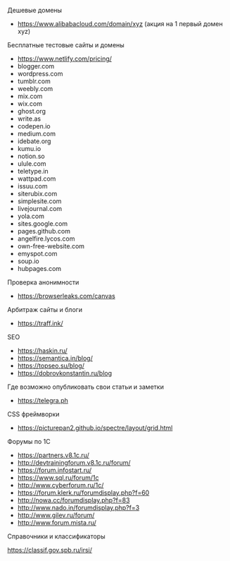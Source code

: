Дешевые домены

* https://www.alibabacloud.com/domain/xyz (акция на 1 первый домен xyz)

Бесплатные тестовые сайты и домены

* https://www.netlify.com/pricing/
* blogger.com
* wordpress.com
* tumblr.com
* weebly.com
* mix.com
* wix.com
* ghost.org
* write.as
* codepen.io
* medium.com
* idebate.org
* kumu.io
* notion.so
* ulule.com
* teletype.in
* wattpad.com
* issuu.com
* siterubix.com
* simplesite.com
* livejournal.com
* yola.com
* sites.google.com
* pages.github.com
* angelfire.lycos.com
* own-free-website.com
* emyspot.com
* soup.io
* hubpages.com

Проверка анонимности

* https://browserleaks.com/canvas

Арбитраж сайты и блоги

* https://traff.ink/

SEO

* https://haskin.ru/
* https://semantica.in/blog/
* https://topseo.su/blog/
* https://dobrovkonstantin.ru/blog

Где возможно опубликовать свои статьи и заметки

* https://telegra.ph

CSS фреймворки

* https://picturepan2.github.io/spectre/layout/grid.html

Форумы по 1С

* https://partners.v8.1c.ru/
* http://devtrainingforum.v8.1c.ru/forum/
* https://forum.infostart.ru/
* https://www.sql.ru/forum/1c
* http://www.cyberforum.ru/1c/
* https://forum.klerk.ru/forumdisplay.php?f=60
* http://nowa.cc/forumdisplay.php?f=83
* http://www.nado.in/forumdisplay.php?f=3
* http://www.gilev.ru/forum/
* http://www.forum.mista.ru/

Справочники и классификаторы

https://classif.gov.spb.ru/irsi/
